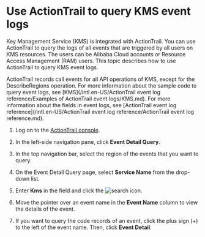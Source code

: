 # Use ActionTrail to query KMS event logs

Key Management Service \(KMS\) is integrated with ActionTrail. You can use ActionTrail to query the logs of all events that are triggered by all users on KMS resources. The users can be Alibaba Cloud accounts or Resource Access Management \(RAM\) users. This topic describes how to use ActionTrail to query KMS event logs.

ActionTrail records call events for all API operations of KMS, except for the DescribeRegions operation. For more information about the sample code to query event logs, see [KMS](/intl.en-US/ActionTrail event log reference/Examples of ActionTrail event logs/KMS.md). For more information about the fields in event logs, see [ActionTrail event log reference](/intl.en-US/ActionTrail event log reference/ActionTrail event log reference.md).

1.  Log on to the [ActionTrail console](https://actiontrail.console.aliyun.com).

2.  In the left-side navigation pane, click **Event Detail Query**.

3.  In the top navigation bar, select the region of the events that you want to query.

4.  On the Event Detail Query page, select **Service Name** from the drop-down list.

5.  Enter **Kms** in the field and click the ![search](https://static-aliyun-doc.oss-accelerate.aliyuncs.com/assets/img/en-US/6718105261/p290286.png) icon.

6.  Move the pointer over an event name in the **Event Name** column to view the details of the event.

7.  If you want to query the code records of an event, click the plus sign \(+\) to the left of the event name. Then, click **Event Detail**.



